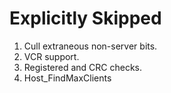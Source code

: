 # Explicitly Skipped

1. Cull extraneous non-server bits.
2. VCR support.
3. Registered and CRC checks.
4. Host_FindMaxClients
